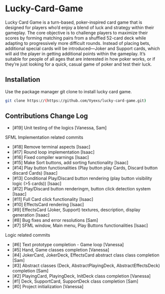 # Lucky-Card-Game

Lucky Card Game is a turn-based, poker-inspired card game that is designed for players who’d enjoy a blend of luck and strategy within their gameplay. The core objective is to challenge players to maximize their scores by forming matching pairs from a shuffled 52-card deck while adapting to progressively more difficult rounds. Instead of placing bets, additional special cards will be introduced—Joker and Support cards, which will aid the player in getting additional points within the gameplay. It’s suitable for people of all ages that are interested in how poker works, or if they’re just looking for a quick, casual game of poker and test their luck.

## Installation

Use the package manager git clone to install lucky card game.

```bash
git clone https://(https://github.com/Vyexs/lucky-card-game.git)
```

## Contributions Change Log
- [#19] Unit testing of the logics [Vanessa, Sam]

SFML Implementation related commits
- [#18] Remove terminal aspects [Isaac]
- [#17] Round loop implementation [Isaac]
- [#16] Fixed compiler warnings [Isaac]
- [#15] Make Sort buttons, add sorting functionality [Isaac]
- [#14] Play button functionalities (Play button play Cards, Discard button discard Cards) [Isaac]
- [#13] Conditional Play/Discard button rendering (play button visibility logic (>5 cards)) [Isaac]
- [#12] Play/Discard button renderingm, button click detection system [Isaac]
- [#11] Full Card click functionality [Isaac]
- [#10] EffectsCard rendering [Isaac]
- [#9] EffectsCard (Joker, Support) textures, description, display generation [Isaac]
- [#8] Bug fixes and error resolutions [Sam]
- [#7] SFML window, Main menu, Play Buttons functionalities [Isaac]

Logic related commits
- [#6] Text prototype completion - Game loop [Vanessa]
- [#5] Hand, Game classes completion [Vanessa]
- [#4] JokerCard, JokerDeck, EffectsCard abstract class class completion [Sam]
- [#3] Abstract classes (Deck, AbstractPlayingDeck, AbstractEffectsDeck) completion [Sam]
- [#2] PlayingCard, PlayingDeck, InitDeck class completion [Vanessa]
- [#1] Deck, SupportCard, SupportDeck class completion [Sam]
- [#0] Project initialization [Vanessa]
